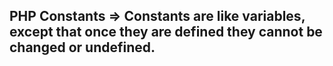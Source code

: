 
## PHP Constants => Constants are like variables, except that once they are defined they cannot be changed or undefined.
